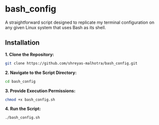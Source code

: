 # bash_config
A straightforward script designed to replicate my terminal configuration on any given Linux system that uses Bash as its shell.

## Installation
**1. Clone the Repository:**
```bash
git clone https://github.com/shreyas-malhotra/bash_config.git
```
**2. Navigate to the Script Directory:**
```bash
cd bash_config
```
**3. Provide Execution Permissions:**
```bash
chmod +x bash_config.sh
```
**4. Run the Script:**
```bash
./bash_config.sh
```
